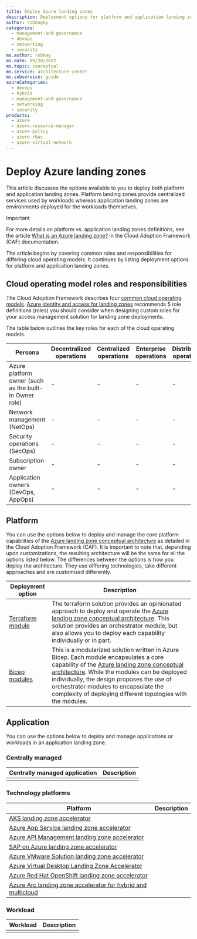 ```yaml
---
title: Deploy Azure landing zones
description: Deployment options for platform and application landing zones in Azure.
author: robbagby
categories:
  - management-and-governance
  - devops
  - networking
  - security
ms.author: robbag
ms.date: 09/20/2022
ms.topic: conceptual
ms.service: architecture-center
ms.subservice: guide
azureCategories:
  - devops
  - hybrid
  - management-and-governance
  - networking
  - security
products:
  - azure
  - azure-resource-manager
  - azure-policy
  - azure-rbac
  - azure-virtual-network
---
```


# Deploy Azure landing zones

This article discusses the options available to you to deploy both platform and application landing zones. Platform landing zones provide centralized services used by workloads whereas application landing zones are environments deployed for the workloads themselves.

> [!IMPORTANT]
> For more details on platform vs. application landing zones definitions, see the article [What is an Azure landing zone?](/azure/cloud-adoption-framework/ready/landing-zone/#platform-vs-application-landing-zones) in the Cloud Adoption Framework (CAF) documentation.

The article begins by covering common roles and responsibilities for differing cloud operating models. It continues by listing deployment options for platform and application landing zones.

## Cloud operating model roles and responsibilities

The Cloud Adoption Framework describes four [common cloud operating models](/azure/cloud-adoption-framework/operating-model/compare). [Azure identity and access for landing zones](/azure/cloud-adoption-framework/ready/landing-zone/design-area/identity-access-landing-zones#rbac-recommendations) recommends 5 role definitions (roles) you should consider when designing custom roles for your access management solution for landing zone deployments.

The table below outlines the key roles for each of the cloud operating models.

| Persona | Decentralized operations | Centralized operations | Enterprise operations | Distributed operations |
| --- | --- | --- | --- | --- |
| Azure platform owner (such as the built-in Owner role) | - | - | - | - |
| Network management (NetOps) | - | - | - | - |
| Security operations (SecOps) | - | - | - | - |
| Subscription owner | - | - | - | - |
| Application owners (DevOps, AppOps) | - | - | - | - |

## Platform

You can use the options below to deploy and manage the core platform capabilities of the [Azure landing zone conceptual architecture](/azure/cloud-adoption-framework/ready/landing-zone/#azure-landing-zone-conceptual-architecture) as detailed in the Cloud Adoption Framework (CAF). It is important to note that, depending upon customizations, the resulting architecture will be the same for all the options listed below. The differences between the options is how you deploy the architecture. They use differing technologies, take different approaches and are customized differently.

| Deployment option | Description |
| --- | ---|
| [Terraform module](terraform/landing-zone-terraform.md) |  The terraform solution provides an opinionated approach to deploy and operate the [Azure landing zone conceptual architecture](/azure/cloud-adoption-framework/ready/landing-zone#azure-landing-zone-conceptual-architecture). This solution provides an orchestrator module, but also allows you to deploy each capability individually or in part.|
| [Bicep modules](bicep/landing-zone-bicep.md)  | This is a modularized solution written in Azure Bicep. Each module encapsulates a core capability of the [Azure landing zone conceptual architecture](/azure/cloud-adoption-framework/ready/landing-zone#azure-landing-zone-conceptual-architecture). While the modules can be deployed individually, the design proposes the use of orchestrator modules to encapsulate the complexity of deploying different topologies with the modules. |

## Application

You can use the options below to deploy and manage applications or workloads in an application landing zone.

### Centrally managed

| Centrally managed application | Description |
| --- | --- |
| | |

### Technology platforms

| Platform | Description |
| --- | --- |
| [AKS landing zone accelerator](/azure/cloud-adoption-framework/scenarios/app-platform/aks/landing-zone-accelerator) | |
| [Azure App Service landing zone accelerator](/azure/cloud-adoption-framework/scenarios/app-platform/app-services/landing-zone-accelerator) | |
| [Azure API Management landing zone accelerator](/azure/cloud-adoption-framework/scenarios/app-platform/api-management/landing-zone-accelerator) | |
| [SAP on Azure landing zone accelerator](/azure/cloud-adoption-framework/scenarios/sap/enterprise-scale-landing-zone) | |
| [Azure VMware Solution landing zone accelerator](/azure/cloud-adoption-framework/scenarios/azure-vmware/enterprise-scale-landing-zone) | |
| [Azure Virtual Desktop Landing Zone Accelerator](/azure/cloud-adoption-framework/scenarios/wvd/enterprise-scale-landing-zone) | |
| [Azure Red Hat OpenShift landing zone accelerator](/azure/cloud-adoption-framework/scenarios/app-platform/azure-red-hat-openshift/landing-zone-accelerator) | |
| [Azure Arc landing zone accelerator for hybrid and multicloud](/azure/cloud-adoption-framework/scenarios/hybrid/enterprise-scale-landing-zone) | |

### Workload

| Workload | Description |
| --- | --- |
| | |
